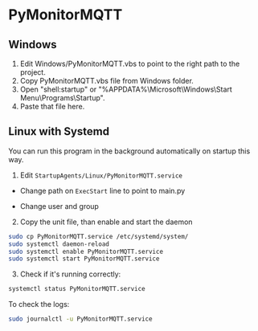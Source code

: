 # PyMonitorMQTT
## Windows
1. Edit Windows/PyMonitorMQTT.vbs to point to the right path to the project.
2. Copy PyMonitorMQTT.vbs file from Windows folder.
2. Open "shell:startup" or "%APPDATA%\Microsoft\Windows\Start Menu\Programs\Startup".
3. Paste that file here.

## Linux with Systemd

You can run this program in the background automatically on startup this way.

1. Edit `StartupAgents/Linux/PyMonitorMQTT.service`
  
  - Change path on `ExecStart` line to point to main.py
    
  - Change user and group
    

2. Copy the unit file, than enable and start the daemon

```bash
sudo cp PyMonitorMQTT.service /etc/systemd/system/
sudo systemctl daemon-reload
sudo systemctl enable PyMonitorMQTT.service
sudo systemctl start PyMonitorMQTT.service
```

3. Check if it's running correctly:

```bash
systemctl status PyMonitorMQTT.service
```

To check the logs:

```bash
sudo journalctl -u PyMonitorMQTT.service
```